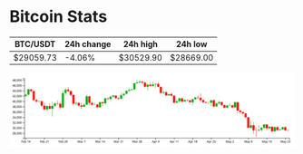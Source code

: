 # Bitcoin Stats

BTC/USDT|24h change|24h high|24h low|
|---|---|---|---|
|$29059.73|-4.06%|$30529.90|$28669.00|

<img src="./chart.svg">
